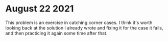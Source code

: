 # August 22 2021
This problem is an exercise in catching corner cases.
I think it's worth looking back at the solution I already wrote and fixing it for the case it fails, and then 
practicing it again some time after that.